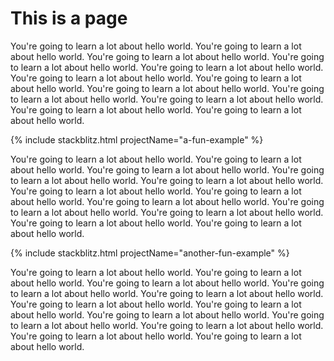 # This is a page

You're going to learn a lot about hello world. You're going to learn a lot about hello world. You're going to learn a lot about hello world. You're going to learn a lot about hello world. You're going to learn a lot about hello world. You're going to learn a lot about hello world. You're going to learn a lot about hello world. You're going to learn a lot about hello world. You're going to learn a lot about hello world. You're going to learn a lot about hello world. You're going to learn a lot about hello world. You're going to learn a lot about hello world. 

{% include stackblitz.html projectName="a-fun-example" %}

You're going to learn a lot about hello world. You're going to learn a lot about hello world. You're going to learn a lot about hello world. You're going to learn a lot about hello world. You're going to learn a lot about hello world. You're going to learn a lot about hello world. You're going to learn a lot about hello world. You're going to learn a lot about hello world. You're going to learn a lot about hello world. You're going to learn a lot about hello world. You're going to learn a lot about hello world. You're going to learn a lot about hello world. 

{% include stackblitz.html projectName="another-fun-example" %}

You're going to learn a lot about hello world. You're going to learn a lot about hello world. You're going to learn a lot about hello world. You're going to learn a lot about hello world. You're going to learn a lot about hello world. You're going to learn a lot about hello world. You're going to learn a lot about hello world. You're going to learn a lot about hello world. You're going to learn a lot about hello world. You're going to learn a lot about hello world. You're going to learn a lot about hello world. You're going to learn a lot about hello world. 
